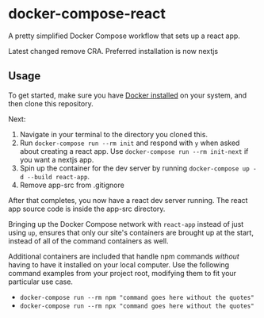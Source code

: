 # docker-compose-react

A pretty simplified Docker Compose workflow that sets up a react app.

Latest changed remove CRA. Preferred installation is now nextjs

## Usage

To get started, make sure you have [Docker installed](https://www.docker.com/get-started) on your system, and then clone this repository.

Next:

1. Navigate in your terminal to the directory you cloned this.
2. Run `docker-compose run --rm init` and respond with `y` when asked about creating a react app. Use `docker-compose run --rm init-next` if you want a nextjs app.
3. Spin up the container for the dev server by running `docker-compose up -d --build react-app`.
4. Remove app-src from .gitignore

After that completes, you now have a react dev server running. The react app source code is inside the app-src directory.

Bringing up the Docker Compose network with `react-app` instead of just using `up`, ensures that only our site's containers are brought up at the start, instead of all of the command containers as well.

Additional containers are included that handle npm commands _without_ having to have it installed on your local computer. Use the following command examples from your project root, modifying them to fit your particular use case.

- `docker-compose run --rm npm "command goes here without the quotes"`
- `docker-compose run --rm npx "command goes here without the quotes"`
